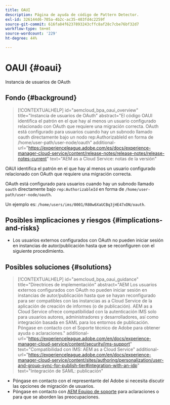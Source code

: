 ```yaml
---
title: OAUI
description: Página de ayuda de código de Pattern Detector.
exl-id: 326144d6-705a-4b2c-ac35-403fd4c2259f
source-git-commit: 616fa84f6237893243cffc8af28c7cbe76bf32d7
workflow-type: tm+mt
source-wordcount: '229'
ht-degree: 44%

---
```


# OAUI {#oaui}

Instancia de usuarios de OAuth

## Fondo {#background}

>[!CONTEXTUALHELP]
>id="aemcloud_bpa_oaui_overview"
>title="Instancia de usuarios de OAuth"
>abstract="El código OAUI identifica el patrón en el que hay al menos un usuario configurado relacionado con OAuth que requiere una migración correcta. OAuth está configurado para usuarios cuando hay un subnodo llamado oauth directamente bajo un nodo rep:AuthorizableId en forma de /home/user-path/user-node/oauth"
>additional-url="https://experienceleague.adobe.com/es/docs/experience-manager-cloud-service/content/release-notes/release-notes/release-notes-current" text="AEM as a Cloud Service: notas de la versión"

OAUI identifica el patrón en el que hay al menos un usuario configurado relacionado con OAuth que requiere una migración correcta.

OAuth está configurado para usuarios cuando hay un subnodo llamado `oauth` directamente bajo `rep:AuthorizableId` en forma de `/home/user-path/user-node/oauth`.

Un ejemplo es: `/home/users/ims/0001/R80w6XaUCBq3jHE47xDN/oauth`.

## Posibles implicaciones y riesgos {#implications-and-risks}

* Los usuarios externos configurados con OAuth no pueden iniciar sesión en instancias de autor/publicación hasta que se reconfiguren con el siguiente procedimiento.

## Posibles soluciones {#solutions}

>[!CONTEXTUALHELP]
>id="aemcloud_bpa_oaui_guidance"
>title="Directrices de implementación"
>abstract="AEM Los usuarios externos configurados con OAuth no pueden iniciar sesión en instancias de autor/publicación hasta que se hayan reconfigurado para ser compatibles con las instancias as a Cloud Service de la aplicación de creación de informes (o de publicación). AEM as a Cloud Service ofrece compatibilidad con la autenticación IMS solo para usuarios autores, administradores y desarrolladores, así como integración basada en SAML para los entornos de publicación. Póngase en contacto con el Soporte técnico de Adobe para obtener ayuda o aclaraciones."
>additional-url="https://experienceleague.adobe.com/en/docs/experience-manager-cloud-service/content/security/ims-support" text="Compatibilidad con IMS: AEM as a Cloud Service"
>additional-url="https://experienceleague.adobe.com/en/docs/experience-manager-cloud-service/content/sites/authoring/personalization/user-and-group-sync-for-publish-tier#integration-with-an-idp" text="Integración de SAML: publicación"

* Póngase en contacto con el representante del Adobe si necesita discutir las opciones de migración de usuarios.
* Póngase en contacto con [AEM Equipo de soporte](https://helpx.adobe.com/es/enterprise/using/support-for-experience-cloud.html) para aclaraciones o para que se aborden las preocupaciones.
